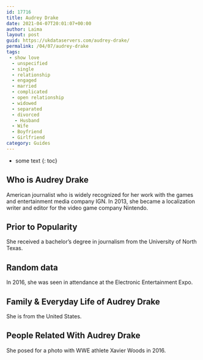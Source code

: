 ```yaml
---
id: 17716
title: Audrey Drake
date: 2021-04-07T20:01:07+00:00
author: Laima
layout: post
guid: https://ukdataservers.com/audrey-drake/
permalink: /04/07/audrey-drake
tags:
 - show love
  - unspecified
  - single
  - relationship
  - engaged
  - married
  - complicated
  - open relationship
  - widowed
  - separated
  - divorced
   - Husband
  - Wife
  - Boyfriend
  - Girlfriend
category: Guides
---
```


* some text
{: toc}


## Who is Audrey Drake
                  
                  
                  
American journalist who is widely recognized for her work with the games and entertainment media company IGN. In 2013, she became a localization writer and editor for the video game company Nintendo.
                  
              
            
              
            
                
                
                
## Prior to Popularity
                  
                  
                  
She received a bachelor&#8217;s degree in journalism from the University of North Texas.
                  
              
            
              
            
                
                
                
## Random data
                  
                  
                  
In 2016, she was seen in attendance at the Electronic Entertainment Expo.
                  
              
            
              
            
                
                
                
## Family & Everyday Life of Audrey Drake
                  
                  
                  
She is from the United States.
                  
              
            
              
            
                
                
                
## People Related With Audrey Drake
                  
                  
                  
She posed for a photo with WWE athlete Xavier Woods in 2016.
                  
              
            
              
            
                
              
            
              
              
            
            
              
            
          
          
          
